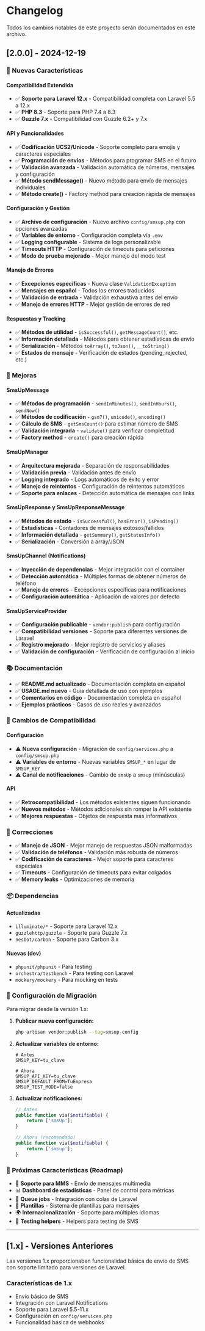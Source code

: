 # Changelog

Todos los cambios notables de este proyecto serán documentados en este archivo.

## [2.0.0] - 2024-12-19

### 🚀 Nuevas Características

#### Compatibilidad Extendida
- ✅ **Soporte para Laravel 12.x** - Compatibilidad completa con Laravel 5.5 a 12.x
- ✅ **PHP 8.3** - Soporte para PHP 7.4 a 8.3
- ✅ **Guzzle 7.x** - Compatibilidad con Guzzle 6.2+ y 7.x

#### API y Funcionalidades
- ✅ **Codificación UCS2/Unicode** - Soporte completo para emojis y caracteres especiales
- ✅ **Programación de envíos** - Métodos para programar SMS en el futuro
- ✅ **Validación avanzada** - Validación automática de números, mensajes y configuración
- ✅ **Método sendMessage()** - Nuevo método para envío de mensajes individuales
- ✅ **Método create()** - Factory method para creación rápida de mensajes

#### Configuración y Gestión
- ✅ **Archivo de configuración** - Nuevo archivo `config/smsup.php` con opciones avanzadas
- ✅ **Variables de entorno** - Configuración completa vía `.env`
- ✅ **Logging configurable** - Sistema de logs personalizable
- ✅ **Timeouts HTTP** - Configuración de timeouts para peticiones
- ✅ **Modo de prueba mejorado** - Mejor manejo del modo test

#### Manejo de Errores
- ✅ **Excepciones específicas** - Nueva clase `ValidationException`
- ✅ **Mensajes en español** - Todos los errores traducidos
- ✅ **Validación de entrada** - Validación exhaustiva antes del envío
- ✅ **Manejo de errores HTTP** - Mejor gestión de errores de red

#### Respuestas y Tracking
- ✅ **Métodos de utilidad** - `isSuccessful()`, `getMessageCount()`, etc.
- ✅ **Información detallada** - Métodos para obtener estadísticas de envío
- ✅ **Serialización** - Métodos `toArray()`, `toJson()`, `__toString()`
- ✅ **Estados de mensaje** - Verificación de estados (pending, rejected, etc.)

### 🔧 Mejoras

#### SmsUpMessage
- ✅ **Métodos de programación** - `sendInMinutes()`, `sendInHours()`, `sendNow()`
- ✅ **Métodos de codificación** - `gsm7()`, `unicode()`, `encoding()`
- ✅ **Cálculo de SMS** - `getSmsCount()` para estimar número de SMS
- ✅ **Validación integrada** - `validate()` para verificar completitud
- ✅ **Factory method** - `create()` para creación rápida

#### SmsUpManager
- ✅ **Arquitectura mejorada** - Separación de responsabilidades
- ✅ **Validación previa** - Validación antes de envío
- ✅ **Logging integrado** - Logs automáticos de éxito y error
- ✅ **Manejo de reintentos** - Configuración de reintentos automáticos
- ✅ **Soporte para enlaces** - Detección automática de mensajes con links

#### SmsUpResponse y SmsUpResponseMessage
- ✅ **Métodos de estado** - `isSuccessful()`, `hasError()`, `isPending()`
- ✅ **Estadísticas** - Contadores de mensajes exitosos/fallidos
- ✅ **Información detallada** - `getSummary()`, `getStatusInfo()`
- ✅ **Serialización** - Conversión a array/JSON

#### SmsUpChannel (Notifications)
- ✅ **Inyección de dependencias** - Mejor integración con el container
- ✅ **Detección automática** - Múltiples formas de obtener números de teléfono
- ✅ **Manejo de errores** - Excepciones específicas para notificaciones
- ✅ **Configuración automática** - Aplicación de valores por defecto

#### SmsUpServiceProvider
- ✅ **Configuración publicable** - `vendor:publish` para configuración
- ✅ **Compatibilidad versiones** - Soporte para diferentes versiones de Laravel
- ✅ **Registro mejorado** - Mejor registro de servicios y aliases
- ✅ **Validación de configuración** - Verificación de configuración al inicio

### 📚 Documentación

- ✅ **README.md actualizado** - Documentación completa en español
- ✅ **USAGE.md nuevo** - Guía detallada de uso con ejemplos
- ✅ **Comentarios en código** - Documentación completa en español
- ✅ **Ejemplos prácticos** - Casos de uso reales y avanzados

### 🔄 Cambios de Compatibilidad

#### Configuración
- ⚠️ **Nueva configuración** - Migración de `config/services.php` a `config/smsup.php`
- ⚠️ **Variables de entorno** - Nuevas variables `SMSUP_*` en lugar de `SMSUP_KEY`
- ⚠️ **Canal de notificaciones** - Cambio de `smsUp` a `smsup` (minúsculas)

#### API
- ✅ **Retrocompatibilidad** - Los métodos existentes siguen funcionando
- ✅ **Nuevos métodos** - Métodos adicionales sin romper la API existente
- ✅ **Mejores respuestas** - Objetos de respuesta más informativos

### 🐛 Correcciones

- ✅ **Manejo de JSON** - Mejor manejo de respuestas JSON malformadas
- ✅ **Validación de teléfonos** - Validación más robusta de números
- ✅ **Codificación de caracteres** - Mejor soporte para caracteres especiales
- ✅ **Timeouts** - Configuración de timeouts para evitar colgados
- ✅ **Memory leaks** - Optimizaciones de memoria

### 📦 Dependencias

#### Actualizadas
- `illuminate/*` - Soporte para Laravel 12.x
- `guzzlehttp/guzzle` - Soporte para Guzzle 7.x
- `nesbot/carbon` - Soporte para Carbon 3.x

#### Nuevas (dev)
- `phpunit/phpunit` - Para testing
- `orchestra/testbench` - Para testing con Laravel
- `mockery/mockery` - Para mocking en tests

### 🔧 Configuración de Migración

Para migrar desde la versión 1.x:

1. **Publicar nueva configuración:**
   ```bash
   php artisan vendor:publish --tag=smsup-config
   ```

2. **Actualizar variables de entorno:**
   ```env
   # Antes
   SMSUP_KEY=tu_clave
   
   # Ahora
   SMSUP_API_KEY=tu_clave
   SMSUP_DEFAULT_FROM=TuEmpresa
   SMSUP_TEST_MODE=false
   ```

3. **Actualizar notificaciones:**
   ```php
   // Antes
   public function via($notifiable) {
       return ['smsUp'];
   }
   
   // Ahora (recomendado)
   public function via($notifiable) {
       return ['smsup'];
   }
   ```

### 🎯 Próximas Características (Roadmap)

- 📱 **Soporte para MMS** - Envío de mensajes multimedia
- 📊 **Dashboard de estadísticas** - Panel de control para métricas
- 🔄 **Queue jobs** - Integración con colas de Laravel
- 📧 **Plantillas** - Sistema de plantillas para mensajes
- 🌍 **Internacionalización** - Soporte para múltiples idiomas
- 🧪 **Testing helpers** - Helpers para testing de SMS

---

## [1.x] - Versiones Anteriores

Las versiones 1.x proporcionaban funcionalidad básica de envío de SMS con soporte limitado para versiones de Laravel.

### Características de 1.x
- Envío básico de SMS
- Integración con Laravel Notifications
- Soporte para Laravel 5.5-11.x
- Configuración en `config/services.php`
- Funcionalidad básica de webhooks 